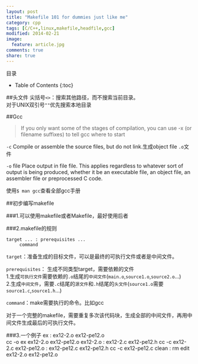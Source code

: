 ```yaml
---
layout: post
title: "Makefile 101 for dummies just like me"
category: cpp
tags: [C/C++,linux,makefile,headfile,gcc]
modified: 2014-02-21
image:
  feature: article.jpg
comments: true
share: true
---
```

目录

* Table of Contents
{:toc}


##头文件
尖括号`<>`：搜索其他路径，而不搜索当前目录。  
   对于UNIX双引号`""`优先搜索本地目录

##Gcc

>If you only want some of the stages of compilation, you can
use -x (or filename suffixes) to tell gcc where to start

`-c`  Compile or assemble the source files, but do not link.生成object file `.o`文件  

`-o` file
           Place output in file file.  This applies regardless to
           whatever sort of output is being produced, whether it be
           an executable file, an object file, an assembler file or
           preprocessed C code.  

使用`$ man gcc`查看全部gcc手册

##初步编写makefile

###1.可以使用makefile或者Makefile，最好使用后者  

###2.makefile的规则

    target ... : prerequisites ...
	     command

`target`：准备生成的目标文件，可以是最终的可执行文件或者是中间文件。  

`prerequisites`： 生成不同类型target，需要依赖的文件    
1.生成`可执行文件`需要依赖的`.o`结尾的`中间文件`(`main.o`,`source1.o`,`source2.o`...)  
2.生成`中间文件`，需要`.c`结尾的`源文件`和`.h`结尾的`头文件`(`source1.o`需要`source1.c`,`source1.h`...)    

`command`：make需要执行的命令。比如gcc

对于一个完整的makefile，需要重复多次该代码块，生成全部的中间文件，再用中间文件生成最后的可执行文件。


###3.一个例子
    ex : ex12-2.o ex12-pe12.o  
	    cc -o ex ex12-2.o ex12-pe12.o
    ex12-2.o : ex12-2.c ex12-pe12.h
	    cc -c ex12-2.c
    ex12-pe12.o : ex12-pe12.c ex12-pe12.h
    	cc -c ex12-pe12.c
	clean :
	    rm edit ex12-2.o ex12-pe12.o
	    
   
